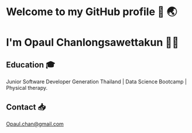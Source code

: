 # Welcome to my GitHub profile 👋 🌏

# I'm Opaul Chanlongsawettakun 🙆‍♀️

## Education 🎓
Junior Software Developer Generation Thailand | Data Science Bootcamp | Physical therapy.

## Contact 	📥 
Opaul.chan@gmail.com

<!--
**Opaul-chan/Opaul-chan** is a ✨ _special_ ✨ repository because its `README.md` (this file) appears on your GitHub profile.

Here are some ideas to get you started:

- 🔭 I’m currently working on ...
- 🌱 I’m currently learning ...
- 👯 I’m looking to collaborate on ...
- 🤔 I’m looking for help with ...
- 💬 Ask me about ...
- 📫 How to reach me: ...
- 😄 Pronouns: ...
- ⚡ Fun fact: ...
-->
